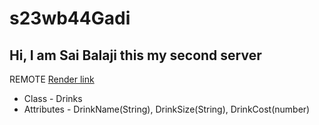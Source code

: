 # s23wb44Gadi

##  Hi, I am Sai Balaji this my second server

 REMOTE <a href="https://s23wb44gadi.onrender.com">Render link</a>

 <ul>
<li>Class - Drinks</li>
<li>Attributes - DrinkName(String), DrinkSize(String), DrinkCost(number)</li>
</ul>

